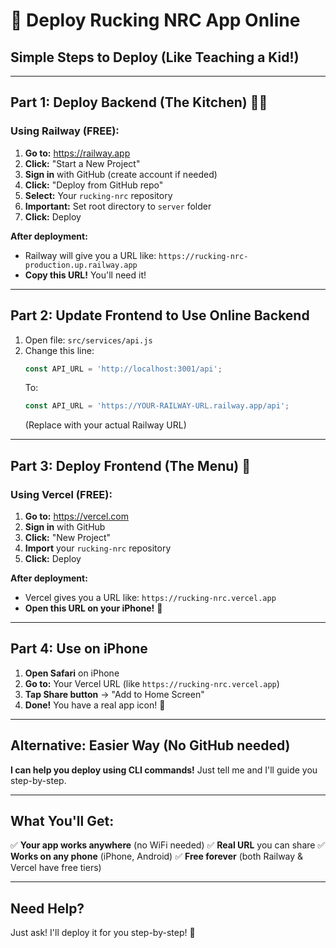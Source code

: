 # 🚀 Deploy Rucking NRC App Online

## Simple Steps to Deploy (Like Teaching a Kid!)

---

## Part 1: Deploy Backend (The Kitchen) 👨‍🍳

### Using Railway (FREE):

1. **Go to:** https://railway.app
2. **Click:** "Start a New Project"
3. **Sign in** with GitHub (create account if needed)
4. **Click:** "Deploy from GitHub repo"
5. **Select:** Your `rucking-nrc` repository
6. **Important:** Set root directory to `server` folder
7. **Click:** Deploy

**After deployment:**
- Railway will give you a URL like: `https://rucking-nrc-production.up.railway.app`
- **Copy this URL!** You'll need it!

---

## Part 2: Update Frontend to Use Online Backend

1. Open file: `src/services/api.js`
2. Change this line:
   ```js
   const API_URL = 'http://localhost:3001/api';
   ```
   To:
   ```js
   const API_URL = 'https://YOUR-RAILWAY-URL.railway.app/api';
   ```
   (Replace with your actual Railway URL)

---

## Part 3: Deploy Frontend (The Menu) 📱

### Using Vercel (FREE):

1. **Go to:** https://vercel.com
2. **Sign in** with GitHub
3. **Click:** "New Project"
4. **Import** your `rucking-nrc` repository
5. **Click:** Deploy

**After deployment:**
- Vercel gives you a URL like: `https://rucking-nrc.vercel.app`
- **Open this URL on your iPhone!** 🎉

---

## Part 4: Use on iPhone

1. **Open Safari** on iPhone
2. **Go to:** Your Vercel URL (like `https://rucking-nrc.vercel.app`)
3. **Tap Share button** → "Add to Home Screen"
4. **Done!** You have a real app icon! 📱

---

## Alternative: Easier Way (No GitHub needed)

**I can help you deploy using CLI commands!** Just tell me and I'll guide you step-by-step.

---

## What You'll Get:

✅ **Your app works anywhere** (no WiFi needed)
✅ **Real URL** you can share
✅ **Works on any phone** (iPhone, Android)
✅ **Free forever** (both Railway & Vercel have free tiers)

---

## Need Help?

Just ask! I'll deploy it for you step-by-step! 🚀
